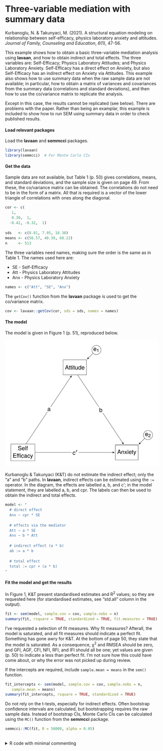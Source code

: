 # Three-variable mediation with summary data


Kurbanoglu, N. & Takunyaci, M. (2021). A structural equation modeling on
relationship between self-efficacy, physics laboratory anxiety and
attitudes. *Journal of Family, Counseling and Education*, *6*(1), 47-56.

This example shows how to obtain a basic three-variable mediation
analysis using **lavaan**, and how to obtain indirect and total effects.
The three variables are: Self-Efficacy; Physics Laboratory Attitudes;
and Physics Laboratory Anxiety. Self-Efficacy has a direct effect on
Anxiety, but also Self-Efficacy has an indirect effect on Anxiety via
Attitudes. This example also shows how to use summary data when the raw
sample data are not available; in particular, how to obtain a matrix of
variances and covariances from the summary data (correlations and
standard deviations), and then how to use the co/variance matrix to
replicate the analysis.

Except in this case, the results cannot be replicated (see below). There
are problems with the paper. Rather than being an examplar, this example
is included to show how to run SEM using summary data in order to check
published results.

#### Load relevant packages

Load the **lavaan** and **semmcci** packages.

``` r
library(lavaan)
library(semmcci)  # For Monte Carlo CIs
```

#### Get the data

Sample data are not available, but Table 1 (p. 50) gives correlations,
means, and standard deviations, and the sample size is given on page 49.
From these, the co/variance matrix can be obtained. The correlations do
not need to be in the form of a matrix. All that is required is a vector
of the lower triangle of correlations with ones along the diagonal.

``` r
cor <- c(
   1,
   0.30,  1,
  -0.42, -0.32,  1)

sds   <- c(8.81, 7.95, 18.30)
means <- c(56.57, 40.39, 68.22)
n     <- 513
```

The three variables need names, making sure the order is the same as in
Table 1. The names used here are:

- SE - Self-Efficacy
- Att - Physics Laboratory Attitudes
- Anx - Physics Laboratory Anxiety

``` r
names <- c("Att", "SE", "Anx")
```

The `getCov()` function from the **lavaan** package is used to get the
co/variance matrix.

``` r
cov <- lavaan::getCov(cor, sds = sds, names = names)
```

#### The model

The model is given in Figure 1 (p. 51), reproduced below.

<img src="images/Kurbanoglu_2021.svg" data-fig-align="center" />

Kurbanoglu & Takunyaci (K&T) do not estimate the indirect effect; only
the “a” and “b” paths. In **lavaan**, indirect effects can be estimated
using the `:=` operator. In the diagram, the effects are labelled a, b,
and c$'$; in the model statement, they are labelled a, b, and cpr. The
labels can then be used to obtain the indirect and total effects.

``` r
model <- "
  # direct effect
  Anx ~ cpr * SE

  # effects via the mediator
  Att ~ a * SE
  Anx ~ b * Att

  # indirect effect (a * b)
  ab := a * b

  # total effect
  total := cpr + (a * b)
"
```

#### Fit the model and get the results

In Figure 1, K&T present standardised estimates and R<sup>2</sup>
values; so they are requested here (for standardised estimates, see
“std.all” column in the output).

``` r
fit <- sem(model, sample.cov = cov, sample.nobs = n)
summary(fit, rsquare = TRUE, standardized = TRUE, fit.measures = TRUE)
```

I’ve requested a selection of fit measures. Why fit measures? Afterall,
the model is saturated, and all fit measures should indicate a perfect
fit. Something has gone awry for K&T. At the bottom of page 50, they
state that the model is saturated. As a consequence,
$\upchi$<sup>2</sup> and RMSEA should be zero, and GFI, AGF, CFI, NFI,
RFI, and IFI should all be one; yet values are given (p. 50) to indicate
a less than perfect fit. I’m not sure how this could have come about, or
why the error was not picked up during review.

If the intercepts are required, include `sample.mean = means` in the
`sem()` function.

``` r
fit_intercepts <- sem(model, sample.cov = cov, sample.nobs = n,
   sample.mean = means)
summary(fit_intercepts, rsquare = TRUE, standardized = TRUE)
```

Do not rely on the t-tests, especially for indirect effects. Often
bootstrap confidence intervals are calculated, but bootstrapping
requires the raw sample data. Instead of bootstrap CIs, Monte Carlo CIs
can be calculated using the `MC()` function from the **semmcci**
package.

``` r
semmcci::MC(fit, R = 50000, alpha = 0.05)
```

<br />

<details class="code-fold">
<summary>R code with minimal commenting</summary>

``` r
## Kurbanoglu, N. & Takunyaci, M. (2021). A structural equation modeling
## on relationship between self-efficacy, physics laboratory anxiety
## and attitudes. Journal of Family, Counseling and Education, 6(1), 47-56.

## Load packages
library(lavaan)
library(semmcci)  # For Monte Carlo CIs

## Get the data from Table 1
cor <- c(
   1,
   0.30,  1,
  -0.42, -0.32,  1)

sds   <- c(8.81, 7.95, 18.30)
means <- c(56.57, 40.39, 68.22)
n     <- 513

## Get the variable names
names <- c("Att", "SE", "Anx")

## Get the co/variance matrix
cov <- lavaan::getCov(cor, sds = sds, names = names)

## The model from Figure 1
model <- "
  # direct effect
  Anx ~ cpr * SE

  # effects via the mediator
  Att ~ a * SE
  Anx ~ b * Att

  # indirect effect (a * b)
  ab := a * b

  # total effect
  total := cpr + (a * b)
"

## Fit the model and get the summary
#  Compare with Figure 1
fit <- sem(model, sample.cov = cov, sample.nobs = n)
summary(fit, rsquare = TRUE, standardized = TRUE, fit.measures = TRUE)

## To get intercepts
fit_intercepts <- sem(model, sample.cov = cov, sample.nobs = n,
   sample.mean = means)
summary(fit_intercepts, rsquare = TRUE, standardized = TRUE)

## To get Monte Carlo CIs
semmcci::MC(fit, R = 50000, alpha = 0.05)
```

</details>
